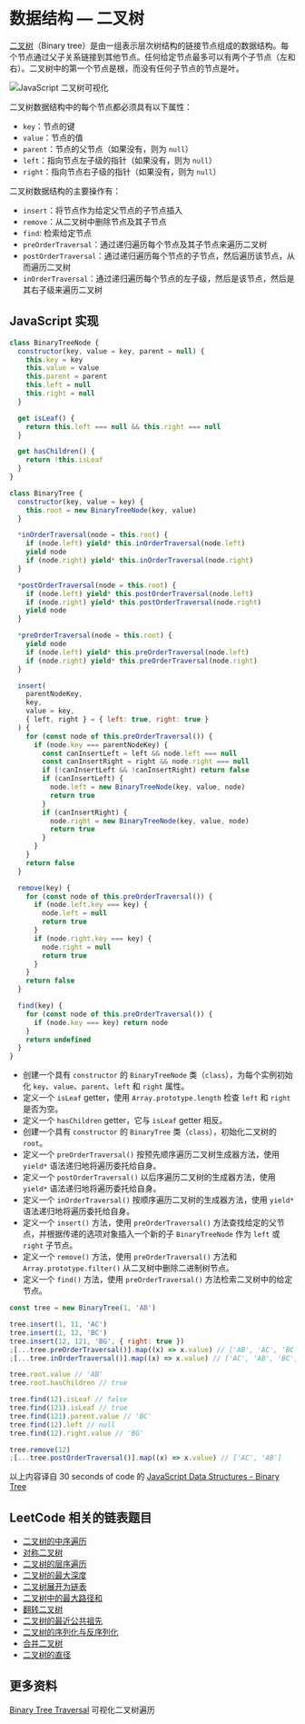 # 数据结构 — 二叉树

[二叉树](https://zh.wikipedia.org/wiki/%E4%BA%8C%E5%8F%89%E6%A0%91)（Binary tree）是由一组表示层次树结构的链接节点组成的数据结构。每个节点通过父子关系链接到其他节点。任何给定节点最多可以有两个子节点（左和右）。二叉树中的第一个节点是根，而没有任何子节点的节点是叶。

![JavaScript 二叉树可视化](https://upload-images.jianshu.io/upload_images/18281896-d1dd732ea28fe70e.png?imageMogr2/auto-orient/strip%7CimageView2/2/w/1240)

二叉树数据结构中的每个节点都必须具有以下属性：

- `key`：节点的键
- `value`：节点的值
- `parent`：节点的父节点（如果没有，则为 `null`）
- `left`：指向节点左子级的指针（如果没有，则为 `null`）
- `right`：指向节点右子级的指针（如果没有，则为 `null`）

二叉树数据结构的主要操作有：

- `insert`：将节点作为给定父节点的子节点插入
- `remove`：从二叉树中删除节点及其子节点
- `find`: 检索给定节点
- `preOrderTraversal`：通过递归遍历每个节点及其子节点来遍历二叉树
- `postOrderTraversal`：通过递归遍历每个节点的子节点，然后遍历该节点，从而遍历二叉树
- `inOrderTraversal`：通过递归遍历每个节点的左子级，然后是该节点，然后是其右子级来遍历二叉树

## JavaScript 实现

```js
class BinaryTreeNode {
  constructor(key, value = key, parent = null) {
    this.key = key
    this.value = value
    this.parent = parent
    this.left = null
    this.right = null
  }

  get isLeaf() {
    return this.left === null && this.right === null
  }

  get hasChildren() {
    return !this.isLeaf
  }
}

class BinaryTree {
  constructor(key, value = key) {
    this.root = new BinaryTreeNode(key, value)
  }

  *inOrderTraversal(node = this.root) {
    if (node.left) yield* this.inOrderTraversal(node.left)
    yield node
    if (node.right) yield* this.inOrderTraversal(node.right)
  }

  *postOrderTraversal(node = this.root) {
    if (node.left) yield* this.postOrderTraversal(node.left)
    if (node.right) yield* this.postOrderTraversal(node.right)
    yield node
  }

  *preOrderTraversal(node = this.root) {
    yield node
    if (node.left) yield* this.preOrderTraversal(node.left)
    if (node.right) yield* this.preOrderTraversal(node.right)
  }

  insert(
    parentNodeKey,
    key,
    value = key,
    { left, right } = { left: true, right: true }
  ) {
    for (const node of this.preOrderTraversal()) {
      if (node.key === parentNodeKey) {
        const canInsertLeft = left && node.left === null
        const canInsertRight = right && node.right === null
        if (!canInsertLeft && !canInsertRight) return false
        if (canInsertLeft) {
          node.left = new BinaryTreeNode(key, value, node)
          return true
        }
        if (canInsertRight) {
          node.right = new BinaryTreeNode(key, value, node)
          return true
        }
      }
    }
    return false
  }

  remove(key) {
    for (const node of this.preOrderTraversal()) {
      if (node.left.key === key) {
        node.left = null
        return true
      }
      if (node.right.key === key) {
        node.right = null
        return true
      }
    }
    return false
  }

  find(key) {
    for (const node of this.preOrderTraversal()) {
      if (node.key === key) return node
    }
    return undefined
  }
}
```

- 创建一个具有 `constructor` 的 `BinaryTreeNode` 类（`class`），为每个实例初始化 `key`、`value`、`parent`、`left` 和 `right` 属性。
- 定义一个 `isLeaf` getter，使用 `Array.prototype.length` 检查 `left` 和 `right` 是否为空。
- 定义一个 `hasChildren` getter，它与 `isLeaf` getter 相反。
- 创建一个具有 `constructor` 的 `BinaryTree` 类（`class`），初始化二叉树的 `root`。
- 定义一个 `preOrderTraversal()` 按预先顺序遍历二叉树生成器方法，使用 `yield*` 语法递归地将遍历委托给自身。
- 定义一个 `postOrderTraversal()` 以后序遍历二叉树的生成器方法，使用 `yield*` 语法递归地将遍历委托给自身。
- 定义一个 `inOrderTraversal()` 按顺序遍历二叉树的生成器方法，使用 `yield*` 语法递归地将遍历委托给自身。
- 定义一个 `insert()` 方法，使用 `preOrderTraversal()` 方法查找给定的父节点，并根据传递的选项对象插入一个新的子 `BinaryTreeNode` 作为 `left` 或 `right` 子节点。
- 定义一个 `remove()` 方法，使用 `preOrderTraversal()` 方法和 `Array.prototype.filter()` 从二叉树中删除二进制树节点。
- 定义一个 `find()` 方法，使用 `preOrderTraversal()` 方法检索二叉树中的给定节点。

```js
const tree = new BinaryTree(1, 'AB')

tree.insert(1, 11, 'AC')
tree.insert(1, 12, 'BC')
tree.insert(12, 121, 'BG', { right: true })
;[...tree.preOrderTraversal()].map((x) => x.value) // ['AB', 'AC', 'BC', 'BCG']
;[...tree.inOrderTraversal()].map((x) => x.value) // ['AC', 'AB', 'BC', 'BG']

tree.root.value // 'AB'
tree.root.hasChildren // true

tree.find(12).isLeaf // false
tree.find(121).isLeaf // true
tree.find(121).parent.value // 'BC'
tree.find(12).left // null
tree.find(12).right.value // 'BG'

tree.remove(12)
;[...tree.postOrderTraversal()].map((x) => x.value) // ['AC', 'AB']
```

以上内容译自 30 seconds of code 的 [JavaScript Data Structures - Binary Tree](https://www.30secondsofcode.org/articles/s/js-data-structures-binary-tree)

## LeetCode 相关的链表题目

- [二叉树的中序遍历](https://leetcode.cn/problems/binary-tree-inorder-traversal/)
- [对称二叉树](https://leetcode.cn/problems/symmetric-tree/)
- [二叉树的层序遍历](https://leetcode.cn/problems/binary-tree-level-order-traversal/)
- [二叉树的最大深度](https://leetcode.cn/problems/maximum-depth-of-binary-tree/)
- [二叉树展开为链表](https://leetcode.cn/problems/flatten-binary-tree-to-linked-list/)
- [二叉树中的最大路径和](https://leetcode.cn/problems/binary-tree-maximum-path-sum/)
- [翻转二叉树](https://leetcode.cn/problems/invert-binary-tree/)
- [二叉树的最近公共祖先](https://leetcode.cn/problems/lowest-common-ancestor-of-a-binary-tree/)
- [二叉树的序列化与反序列化](https://leetcode.cn/problems/serialize-and-deserialize-binary-tree/)
- [合并二叉树](https://leetcode.cn/problems/merge-two-binary-trees/)
- [二叉树的直径](https://leetcode.cn/problems/diameter-of-binary-tree/)

## 更多资料

[Binary Tree Traversal](https://algorithm-visualizer.org/brute-force/binary-tree-traversal) 可视化二叉树遍历
